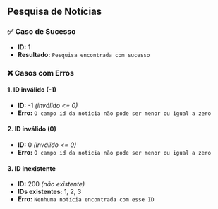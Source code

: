 ## Pesquisa de Notícias

### ✅ Caso de Sucesso
- **ID:** 1  
- **Resultado:** `Pesquisa encontrada com sucesso`  

### ❌ Casos com Erros

#### 1. ID inválido (-1)
- **ID:** -1 *(inválido <= 0)*
- **Erro:** `O campo id da noticia não pode ser menor ou igual a zero`  

#### 2. ID inválido (0)
- **ID:** 0 *(inválido <= 0)*
- **Erro:** `O campo id da noticia não pode ser menor ou igual a zero`  

#### 3. ID inexistente
- **ID:** 200 *(não existente)*
- **IDs existentes:** 1, 2, 3 
- **Erro:** `Nenhuma notícia encontrada com esse ID`  

 
